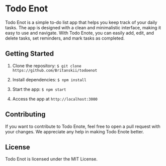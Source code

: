 # Todo Enot

Todo Enot is a simple to-do list app that helps you keep track of your daily tasks. The app is designed with a clean and minimalistic interface, making it easy to use and navigate. With Todo Enote, you can easily add, edit, and delete tasks, set reminders, and mark tasks as completed.

## Getting Started
1. Clone the repository:
`$ git clone https://github.com/Britanskii/todoenot`
2. Install dependencies:
`$ npm install`
3. Start the app:
`$ npm start`

4. Access the app at `http://localhost:3000`

## Contributing
If you want to contribute to Todo Enote, feel free to open a pull request with your changes. We appreciate any help in making Todo Enote better.

## License
Todo Enot is licensed under the MIT License.
